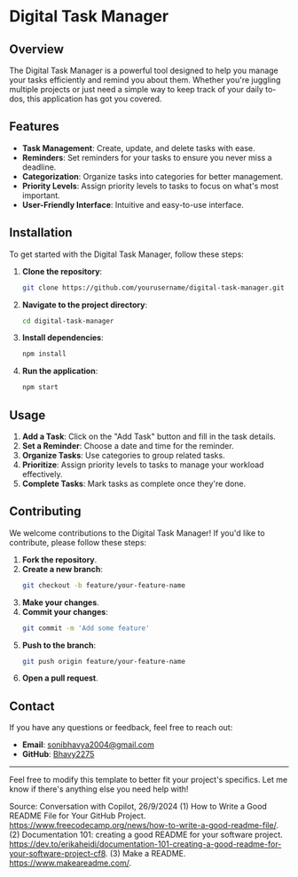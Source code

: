 # Digital Task Manager

## Overview

The Digital Task Manager is a powerful tool designed to help you manage your tasks efficiently and remind you about them. Whether you're juggling multiple projects or just need a simple way to keep track of your daily to-dos, this application has got you covered.

## Features

- **Task Management**: Create, update, and delete tasks with ease.
- **Reminders**: Set reminders for your tasks to ensure you never miss a deadline.
- **Categorization**: Organize tasks into categories for better management.
- **Priority Levels**: Assign priority levels to tasks to focus on what's most important.
- **User-Friendly Interface**: Intuitive and easy-to-use interface.

## Installation

To get started with the Digital Task Manager, follow these steps:

1. **Clone the repository**:
    ```sh
    git clone https://github.com/yourusername/digital-task-manager.git
    ```

2. **Navigate to the project directory**:
    ```sh
    cd digital-task-manager
    ```

3. **Install dependencies**:
    ```sh
    npm install
    ```

4. **Run the application**:
    ```sh
    npm start
    ```

## Usage

1. **Add a Task**: Click on the "Add Task" button and fill in the task details.
2. **Set a Reminder**: Choose a date and time for the reminder.
3. **Organize Tasks**: Use categories to group related tasks.
4. **Prioritize**: Assign priority levels to tasks to manage your workload effectively.
5. **Complete Tasks**: Mark tasks as complete once they're done.

## Contributing

We welcome contributions to the Digital Task Manager! If you'd like to contribute, please follow these steps:

1. **Fork the repository**.
2. **Create a new branch**:
    ```sh
    git checkout -b feature/your-feature-name
    ```
3. **Make your changes**.
4. **Commit your changes**:
    ```sh
    git commit -m 'Add some feature'
    ```
5. **Push to the branch**:
    ```sh
    git push origin feature/your-feature-name
    ```
6. **Open a pull request**.

## Contact

If you have any questions or feedback, feel free to reach out:

- **Email**: sonibhavya2004@gmail.com
- **GitHub**: [Bhavy2275](https://github.com/Bhavy2275)

---

Feel free to modify this template to better fit your project's specifics. Let me know if there's anything else you need help with!

Source: Conversation with Copilot, 26/9/2024
(1) How to Write a Good README File for Your GitHub Project. https://www.freecodecamp.org/news/how-to-write-a-good-readme-file/.
(2) Documentation 101: creating a good README for your software project. https://dev.to/erikaheidi/documentation-101-creating-a-good-readme-for-your-software-project-cf8.
(3) Make a README. https://www.makeareadme.com/.
